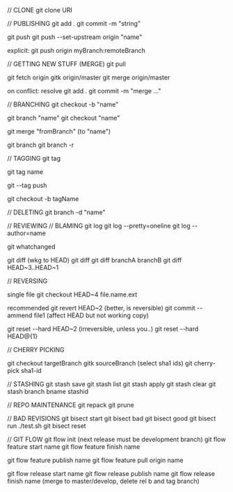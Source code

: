 // CLONE
git clone URI 


// PUBLISHING
git add .
git commit -m "string"

git push 
git push --set-upstream origin "name"

explicit:
git push origin myBranch:remoteBranch

// GETTING NEW STUFF (MERGE)
git pull

git fetch origin
gitk origin/master 
git merge origin/master

on conflict:
resolve
git add .
git commit -m "merge ..."


// BRANCHING
git checkout -b "name"

git branch "name"
git checkout "name"

git merge "fromBranch" (to "name")

git branch
git branch -r

// TAGGING
git tag

git tag name

git --tag push 

git checkout -b tagName

// DELETING
git branch -d "name"


// REVIEWING
// BLAMING
git log
git log --pretty=oneline
git log --author=name

git whatchanged

git diff (wkg to HEAD)
git diff
git diff branchA branchB
git diff HEAD~3..HEAD~1



// REVERSING

single file
git checkout HEAD~4 file.name.ext

recommended
git revert HEAD~2 (better, is reversible)
git commit --ammend file1 (affect HEAD but not working copy)

git reset --hard HEAD~2 (irreversible, unless you..)
git reset --hard HEAD@{1}

// CHERRY PICKING

git checkout targetBranch
gitk sourceBranch (select sha1 ids)
git cherry-pick sha1-id


// STASHING
git stash save
git stash list
git stash apply
git stash clear
git stash branch bname stashid

// REPO MAINTENANCE
git repack
git prune

// BAD REVISIONS
git bisect start
git bisect bad
git bisect good
git bisect run ./test.sh
git bisect reset

// GIT FLOW
git flow init (next release must be development branch)
git flow feature start name
git flow feature finish name

git flow feature publish name
git flow feature pull origin name

git flow release start name
git flow release publish name
git flow release finish name (merge to master/develop, delete rel b and tag branch)
